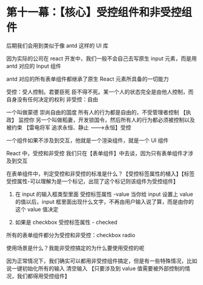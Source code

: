 # 第十一幕：【核心】受控组件和非受控组件

后期我们会用到类似于像 antd 这样的 UI 库

因为实际的公司在 react 开发中，我们一般不会自己去写原生 input 元素，而是用 antd 对应的 Input 组件

antd 对应的所有表单组件都继承了原生 React 元素所具备的一切能力

受控：受人控制。君要臣死 臣不得不死。某一个人的状态完全是由他人控制，而自身没有任何决定的权利
非受控：自由

一个叫做蒙德 崇尚自由的国度 所有人的行为都是自由的，不受管理者控制 【执政】 监控你
另一个叫做稻妻，开发锁国令，然后所有人的行为都必须被控制以及被约束 【雷电将军 追求永恒、静止 --->永恒】受控

一个组件如果不涉及到交互，他就是一个渲染组件，就是一个 UI 组件

React 中，受控和非受控 我们只在【表单组件】中去谈，因为只有表单组件才涉及到交互

在表单组件中，判定受控和非受控的标准是什么？【受控标签属性的植入】【标签受控属性-可以理解为是一个标记，出现了这个标记则该组件为受控组件】

1. 在 input 的输入框类型里面 受控标签属性 -value
   当你给 input 设置上 value 的值以后，input 框里面出现什么文字，不再由用户输入说了算，而是由你的这个 value 值决定

2. 如果是 checkbox 受控标签属性 - checked

所有的表单组件都分为受控和非受控：checkbox radio

使用场景是什么？我能非受控搞定的为什么要使用受控的呢

因为正常情况下，我们确实可以都用非受控组件搞定，但是有一些特殊情况，比如说一键初始化所有的输入 清空输入
【只要涉及到 value 值需要被外部控制的情况，我们都得用受控组件】
